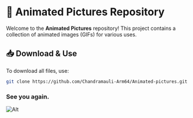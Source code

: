 # 📸 Animated Pictures Repository  

Welcome to the **Animated Pictures** repository! This project contains a collection of animated images (GIFs) for various uses.

## 📥 Download & Use  
To download all files, use:
```sh
git clone https://github.com/Chandramauli-Arm64/Animated-pictures.git
```

### See you again.



![Alt](https://repobeats.axiom.co/api/embed/6f9c8ac558140caa046fd62bf87a4054020a5c45.svg "Repobeats analytics image")